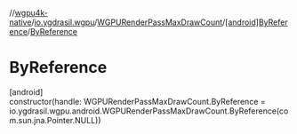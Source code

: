 //[wgpu4k-native](../../../../index.md)/[io.ygdrasil.wgpu](../../index.md)/[WGPURenderPassMaxDrawCount](../index.md)/[[android]ByReference](index.md)/[ByReference](-by-reference.md)

# ByReference

[android]\
constructor(handle: WGPURenderPassMaxDrawCount.ByReference = io.ygdrasil.wgpu.android.WGPURenderPassMaxDrawCount.ByReference(com.sun.jna.Pointer.NULL))